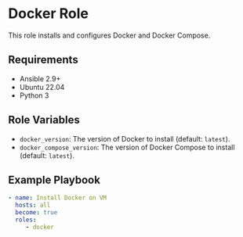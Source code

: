    # Docker Role

   This role installs and configures Docker and Docker Compose.

   ## Requirements

   - Ansible 2.9+
   - Ubuntu 22.04
   - Python 3

   ## Role Variables

   - `docker_version`: The version of Docker to install (default: `latest`).
   - `docker_compose_version`: The version of Docker Compose to install (default: `latest`).

   ## Example Playbook

   ```yaml
   - name: Install Docker on VM
     hosts: all
     become: true
     roles:
        - docker